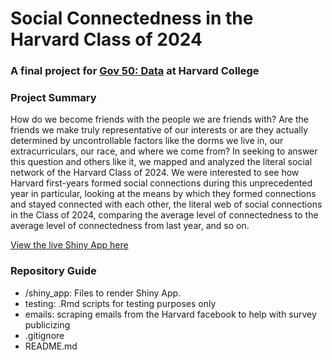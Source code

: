 # Social Connectedness in the Harvard Class of 2024
### A final project for [Gov 50: Data](https://www.davidkane.info/files/gov_50_fall_2020.html) at Harvard College

### Project Summary
How do we become friends with the people we are friends with? Are the friends we make truly representative of our interests or are they actually determined by uncontrollable factors like the dorms we live in, our extracurriculars, our race, and where we come from?
In seeking to answer this question and others like it, we mapped and analyzed the literal social network of the Harvard Class of 2024. We were interested to see how Harvard first-years formed social connections during this unprecedented year in particular, looking at the means by which they formed connections and stayed connected with each other, the literal web of social connections in the Class of 2024, comparing the average level of connectedness to the average level of connectedness from last year, and so on.

[View the live Shiny App here](https://kmcphie.shinyapps.io/Social_Connections_2024/)

### Repository Guide
* /shiny_app: Files to render Shiny App.
* testing: .Rmd scripts for testing purposes only
* emails: scraping emails from the Harvard facebook to help with survey publicizing
* .gitignore
* README.md